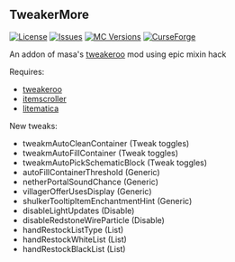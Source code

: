 ## TweakerMore

[![License](https://img.shields.io/github/license/Fallen-Breath/tweakermore.svg)](http://www.gnu.org/licenses/gpl-3.0.html)
[![Issues](https://img.shields.io/github/issues/Fallen-Breath/tweakermore.svg)](https://github.com/Fallen-Breath/tweakermore/issues)
[![MC Versions](http://cf.way2muchnoise.eu/versions/For%20MC_tweakermore_all.svg)](https://www.curseforge.com/minecraft/mc-mods/tweakermore)
[![CurseForge](http://cf.way2muchnoise.eu/full_tweakermore_downloads.svg)](https://www.curseforge.com/minecraft/mc-mods/tweakermore)

An addon of masa's [tweakeroo](https://github.com/maruohon/tweakeroo) mod using epic mixin hack

Requires:

- [tweakeroo](https://github.com/maruohon/tweakeroo)
- [itemscroller](https://github.com/maruohon/itemscroller)
- [litematica](https://github.com/maruohon/litematica)

New tweaks:

- tweakmAutoCleanContainer (Tweak toggles)
- tweakmAutoFillContainer (Tweak toggles)
- tweakmAutoPickSchematicBlock (Tweak toggles)
- autoFillContainerThreshold (Generic)
- netherPortalSoundChance (Generic)
- villagerOfferUsesDisplay (Generic)
- shulkerTooltipItemEnchantmentHint (Generic)
- disableLightUpdates (Disable)
- disableRedstoneWireParticle (Disable)
- handRestockListType (List)
- handRestockWhiteList (List)
- handRestockBlackList (List)
